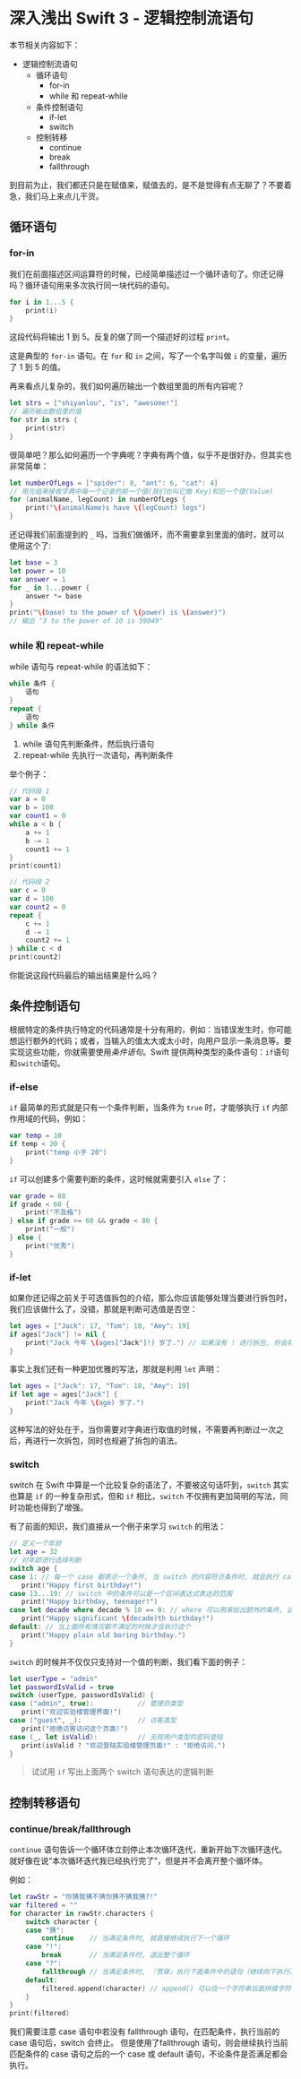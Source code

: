 # 深入浅出 Swift 3 - 逻辑控制流语句

本节相关内容如下：

- 逻辑控制流语句
    + 循环语句
        + for-in
        + while 和 repeat-while
    + 条件控制语句
        + if-let
        + switch
    + 控制转移
        + continue
        + break
        + fallthrough

到目前为止，我们都还只是在赋值来，赋值去的，是不是觉得有点无聊了？不要着急，我们马上来点儿干货。

## 循环语句

### for-in

我们在前面描述区间运算符的时候，已经简单描述过一个循环语句了。你还记得吗？循环语句用来多次执行同一块代码的语句。

```swift
for i in 1...5 {
    print(i)
}
```

这段代码将输出 1 到 5。反复的做了同一个描述好的过程 `print`。

这是典型的 `for-in` 语句。在 `for` 和 `in` 之间，写了一个名字叫做 `i` 的变量，遍历了 1 到 5 的值。

再来看点儿复杂的，我们如何遍历输出一个数组里面的所有内容呢？

```swift
let strs = ["shiyanlou", "is", "awesome!"]
// 遍历输出数组里的值
for str in strs {
    print(str)
}
```

很简单吧？那么如何遍历一个字典呢？字典有两个值，似乎不是很好办，但其实也非常简单：

```swift
let numberOfLegs = ["spider": 8, "ant": 6, "cat": 4]
// 用元组来接收字典中每一个记录的前一个值(我们也叫它做 Key)和后一个值(Value)
for (animalName, legCount) in numberOfLegs {
    print("\(animalName)s have \(legCount) legs")
}
```

还记得我们前面提到的 `_` 吗，当我们做循环，而不需要拿到里面的值时，就可以使用这个了:

```swift
let base = 3
let power = 10
var answer = 1
for _ in 1...power {
    answer *= base
}
print("\(base) to the power of \(power) is \(answer)")
// 输出 "3 to the power of 10 is 59049"
```

### while 和 repeat-while

while 语句与 repeat-while 的语法如下：

```swift
while 条件 {  
    语句
}
repeat {
    语句
} while 条件
```

1. while 语句先判断条件，然后执行语句
2. repeat-while 先执行一次语句，再判断条件

举个例子：

```swift
// 代码段 1
var a = 0
var b = 100
var count1 = 0
while a < b {
    a += 1
    b -= 1
    count1 += 1
}
print(count1)

// 代码段 2
var c = 0
var d = 100
var count2 = 0
repeat {
    c += 1
    d -= 1
    count2 += 1
} while c < d
print(count2)
```

你能说这段代码最后的输出结果是什么吗？

## 条件控制语句

根据特定的条件执行特定的代码通常是十分有用的，例如：当错误发生时，你可能想运行额外的代码；或者，当输入的值太大或太小时，向用户显示一条消息等。要实现这些功能，你就需要使用*条件语句*。Swift 提供两种类型的条件语句：`if`语句和`switch`语句。

### if-else

`if` 最简单的形式就是只有一个条件判断，当条件为 `true` 时，才能够执行 `if` 内部作用域的代码，例如：

```swift
var temp = 10
if temp < 20 {
    print("temp 小于 20")
}
```

`if` 可以创建多个需要判断的条件，这时候就需要引入 `else` 了：

```swift
var grade = 88
if grade < 60 {
    print("不及格")
} else if grade >= 60 && grade < 80 {
    print("一般")
} else {
    print("优秀")
}
```

### if-let

如果你还记得之前关于可选值拆包的介绍，那么你应该能够处理当要进行拆包时，我们应该做什么了，没错，那就是判断可选值是否空：

```swift
let ages = ["Jack": 17, "Tom": 18, "Amy": 19]
if ages["Jack"] != nil {
    print("Jack 今年 \(ages["Jack"]!) 岁了.") // 如果没有 ! 进行拆包, 你会将会发现会多打印一个 Optional(), 所以拆包是很重要的
}
```

事实上我们还有一种更加优雅的写法，那就是利用 `let` 声明：

```swift
let ages = ["Jack": 17, "Tom": 18, "Amy": 19]
if let age = ages["Jack"] {
    print("Jack 今年 \(age) 岁了.")
}
```

这种写法的好处在于，当你需要对字典进行取值的时候，不需要再判断过一次之后，再进行一次拆包，同时也规避了拆包的语法。

### switch

switch 在 Swift 中算是一个比较复杂的语法了，不要被这句话吓到，`switch` 其实也算是 `if` 的一种复杂形式，但和 `if` 相比，`switch` 不仅拥有更加简明的写法，同时功能也得到了增强。

有了前面的知识，我们直接从一个例子来学习 `switch` 的用法：

```swift
// 定义一个年龄
let age = 32
// 对年龄进行选择判断
switch age {
case 1: // 每一个 case 都表示一个条件, 当 switch 的内容符合条件时, 就会执行 case 下面的代码.
   print("Happy first birthday!")
case 13...19: // switch 中的条件可以是一个区间表达式表达的范围
   print("Happy birthday, teenager!")
case let decade where decade % 10 == 0: // where 可以用来给出额外的条件, 这里在声明了一个 decade 来接受 `age`，而 decade 需要满足的额外条件是 decade % 10 == 0
   print("Happy significant \(decade)th birthday!")
default: // 当上面所有情况都不满足的时候才会执行这个
   print("Happy plain old boring birthday.")
}
```

`switch` 的时候并不仅仅只支持对一个值的判断，我们看下面的例子：

```swift
let userType = "admin"
let passwordIsValid = true
switch (userType, passwordIsValid) {
case ("admin", true):           // 管理员类型
   print("欢迎实验楼管理界面!")
case ("guest", _):              // 访客类型
   print("拒绝访客访问这个页面!")
case (_, let isValid):          // 无视用户类型的密码登陆
   print(isValid ? "欢迎登陆实验楼管理页面!" : "拒绝访问.")
}
```

> 试试用 `if` 写出上面两个 switch 语句表达的逻辑判断

## 控制转移语句

### continue/break/fallthrough

`continue` 语句告诉一个循环体立刻停止本次循环迭代，重新开始下次循环迭代。就好像在说“本次循环迭代我已经执行完了”，但是并不会离开整个循环体。

例如：

```swift
let rawStr = "你猜我猜不猜你猜不猜我猜?!"
var filtered = ""
for character in rawStr.characters {
    switch character {
    case "猜":
        continue    // 当满足条件时, 就直接继续执行下一个循环
    case "!":
        break       // 当满足条件时, 退出整个循环
    case "?":
        fallthrough // 当满足条件时, 『贯穿』执行下面条件中的语句（继续向下执行）, 所以下面的 append() 会被执行
    default:
        filtered.append(character) // append() 可以在一个字符串后面拼接字符
    }
}
print(filtered)
```

我们需要注意 case 语句中若没有 fallthrough 语句，在匹配条件，执行当前的 case 语句后，switch 会终止。
但是使用了fallthrough 语句，则会继续执行当前匹配条件的 case 语句之后的一个 case 或 default 语句，不论条件是否满足都会执行。